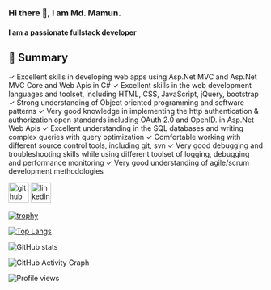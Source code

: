 ### Hi there 👋, I am Md. Mamun.
#### I am a passionate fullstack developer

## 👯 Summary
✓ Excellent skills in developing web apps using Asp.Net MVC and Asp.Net MVC Core and Web Apis in C#
✓ Excellent skills in the web development languages and toolset, including HTML, CSS, JavaScript, jQuery, 
 bootstrap
✓ Strong understanding of Object oriented programming and software patterns
✓ Very good knowledge in implementing the http authentication & authorization open standards including 
 OAuth 2.0 and OpenID. in Asp.Net Web Apis
✓ Excellent understanding in the SQL databases and writing complex queries with query optimization
✓ Comfortable working with different source control tools, including git, svn
✓ Very good debugging and troubleshooting skills while using different toolset of logging, debugging and 
 performance monitoring
✓ Very good understanding of agile/scrum development methodologies




[<img src='https://cdn.jsdelivr.net/npm/simple-icons@3.0.1/icons/github.svg' alt='github' height='40'>](https://github.com/mdmamunfullstack)  [<img src='https://cdn.jsdelivr.net/npm/simple-icons@3.0.1/icons/linkedin.svg' alt='linkedin' height='40'>](https://www.linkedin.com/in/md-mamun-fullstack/)  

[![trophy](https://github-profile-trophy.vercel.app/?username=mdmamunfullstack)](https://github.com/ryo-ma/github-profile-trophy)

[![Top Langs](https://github-readme-stats.vercel.app/api/top-langs/?username=mdmamunfullstack)](https://github.com/anuraghazra/github-readme-stats)

![GitHub stats](https://github-readme-stats.vercel.app/api?username=mdmamunfullstack&show_icons=true&count_private=true)  

![GitHub Activity Graph](https://activity-graph.herokuapp.com/graph?username=mdmamunfullstack)  

![Profile views](https://gpvc.arturio.dev/mdmamunfullstack)  

<!--
**mdmamunfullstack/mdmamunfullstack** is a ✨ _special_ ✨ repository because its `README.md` (this file) appears on your GitHub profile.

Here are some ideas to get you started:

- 🔭 I’m currently working on ...
- 🌱 I’m currently learning ...
- 👯 I’m looking to collaborate on ...
- 🤔 I’m looking for help with ...
- 💬 Ask me about ...
- 📫 How to reach me: ...
- 😄 Pronouns: ...
- ⚡ Fun fact: ...
-->

